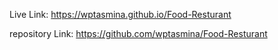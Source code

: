 Live Link: https://wptasmina.github.io/Food-Resturant

repository Link: https://github.com/wptasmina/Food-Resturant
